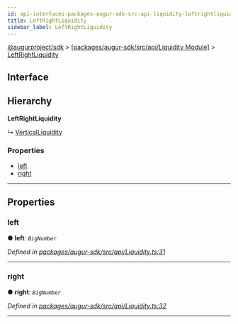 ```yaml
---
id: api-interfaces-packages-augur-sdk-src-api-liquidity-leftrightliquidity
title: LeftRightLiquidity
sidebar_label: LeftRightLiquidity
---
```


[@augurproject/sdk](api-readme.md) > [[packages/augur-sdk/src/api/Liquidity Module]](api-modules-packages-augur-sdk-src-api-liquidity-module.md) > [LeftRightLiquidity](api-interfaces-packages-augur-sdk-src-api-liquidity-leftrightliquidity.md)

## Interface

## Hierarchy

**LeftRightLiquidity**

↳  [VerticalLiquidity](api-interfaces-packages-augur-sdk-src-api-liquidity-verticalliquidity.md)

### Properties

* [left](api-interfaces-packages-augur-sdk-src-api-liquidity-leftrightliquidity.md#left)
* [right](api-interfaces-packages-augur-sdk-src-api-liquidity-leftrightliquidity.md#right)

---

## Properties

<a id="left"></a>

###  left

**● left**: *`BigNumber`*

*Defined in [packages/augur-sdk/src/api/Liquidity.ts:31](https://github.com/AugurProject/augur/blob/bae2172ca0/packages/augur-sdk/src/api/Liquidity.ts#L31)*

___
<a id="right"></a>

###  right

**● right**: *`BigNumber`*

*Defined in [packages/augur-sdk/src/api/Liquidity.ts:32](https://github.com/AugurProject/augur/blob/bae2172ca0/packages/augur-sdk/src/api/Liquidity.ts#L32)*

___

